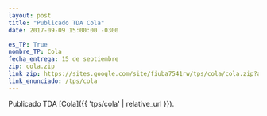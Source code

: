 ```yaml
---
layout: post
title: "Publicado TDA Cola"
date: 2017-09-09 15:00:00 -0300

es_TP: True
nombre_TP: Cola
fecha_entrega: 15 de septiembre
zip: cola.zip
link_zip: https://sites.google.com/site/fiuba7541rw/tps/cola/cola.zip?attredirects=0&d=1
link_enunciado: /tps/cola
---
```


Publicado TDA [Cola]({{ 'tps/cola' | relative_url }}).
